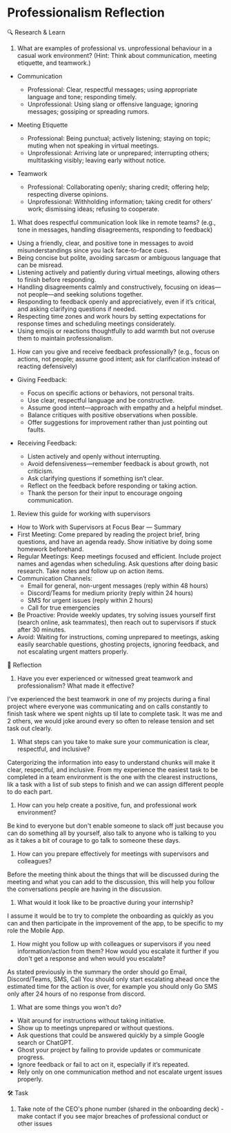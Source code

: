 # Professionalism Reflection

🔍 Research & Learn

1. What are examples of professional vs. unprofessional behaviour in a casual
   work environment? (Hint: Think about communication, meeting etiquette, and
   teamwork.)

- Communication
  - Professional: Clear, respectful messages; using appropriate language and
    tone; responding timely.
  - Unprofessional: Using slang or offensive language; ignoring messages;
    gossiping or spreading rumors.

- Meeting Etiquette
  - Professional: Being punctual; actively listening; staying on topic; muting
    when not speaking in virtual meetings.
  - Unprofessional: Arriving late or unprepared; interrupting others;
    multitasking visibly; leaving early without notice.

- Teamwork
  - Professional: Collaborating openly; sharing credit; offering help;
    respecting diverse opinions.
  - Unprofessional: Withholding information; taking credit for others’ work;
    dismissing ideas; refusing to cooperate.

1. What does respectful communication look like in remote teams? (e.g., tone in
   messages, handling disagreements, responding to feedback)

- Using a friendly, clear, and positive tone in messages to avoid
  misunderstandings since you lack face-to-face cues.
- Being concise but polite, avoiding sarcasm or ambiguous language that can be
  misread.
- Listening actively and patiently during virtual meetings, allowing others to
  finish before responding.
- Handling disagreements calmly and constructively, focusing on ideas—not
  people—and seeking solutions together.
- Responding to feedback openly and appreciatively, even if it’s critical, and
  asking clarifying questions if needed.
- Respecting time zones and work hours by setting expectations for response
  times and scheduling meetings considerately.
- Using emojis or reactions thoughtfully to add warmth but not overuse them to
  maintain professionalism.

1. How can you give and receive feedback professionally? (e.g., focus on
   actions, not people; assume good intent; ask for clarification instead of
   reacting defensively)

- Giving Feedback:
  - Focus on specific actions or behaviors, not personal traits.
  - Use clear, respectful language and be constructive.
  - Assume good intent—approach with empathy and a helpful mindset.
  - Balance critiques with positive observations when possible.
  - Offer suggestions for improvement rather than just pointing out faults.

- Receiving Feedback:
  - Listen actively and openly without interrupting.
  - Avoid defensiveness—remember feedback is about growth, not criticism.
  - Ask clarifying questions if something isn’t clear.
  - Reflect on the feedback before responding or taking action.
  - Thank the person for their input to encourage ongoing communication.

1. Review this guide for working with supervisors

- How to Work with Supervisors at Focus Bear — Summary
- First Meeting: Come prepared by reading the project brief, bring questions,
  and have an agenda ready. Show initiative by doing some homework beforehand.
- Regular Meetings: Keep meetings focused and efficient. Include project names
  and agendas when scheduling. Ask questions after doing basic research. Take
  notes and follow up on action items.
- Communication Channels:
  - Email for general, non-urgent messages (reply within 48 hours)
  - Discord/Teams for medium priority (reply within 24 hours)
  - SMS for urgent issues (reply within 2 hours)
  - Call for true emergencies
- Be Proactive: Provide weekly updates, try solving issues yourself first
  (search online, ask teammates), then reach out to supervisors if stuck after
  30 minutes.
- Avoid: Waiting for instructions, coming unprepared to meetings, asking easily
  searchable questions, ghosting projects, ignoring feedback, and not escalating
  urgent matters properly.

📝 Reflection

1. Have you ever experienced or witnessed great teamwork and professionalism?
   What made it effective?

I've experienced the best teamwork in one of my projects during a final project
where everyone was communicating and on calls constantly to finish task where we
spent nights up til late to complete task. It was me and 2 others, we would joke
around every so often to release tension and set task out clearly.

1. What steps can you take to make sure your communication is clear, respectful,
   and inclusive?

Catergorizing the information into easy to understand chunks will make it clear,
respectful, and inclusive. From my experience the easiest task to be completed
in a team environment is the one with the clearest instructions, lik a task with
a list of sub steps to finish and we can assign different people to do each
part.

1. How can you help create a positive, fun, and professional work environment?

Be kind to everyone but don't enable someone to slack off just because you can
do something all by yourself, also talk to anyone who is talking to you as it
takes a bit of courage to go talk to someone these days.

1. How can you prepare effectively for meetings with supervisors and colleagues?

Before the meeting think about the things that will be discussed during the
meeting and what you can add to the discussion, this will help you follow the
conversations people are having in the discussion.

1. What would it look like to be proactive during your internship?

I assume it would be to try to complete the onboarding as quickly as you can and
then participate in the improvement of the app, to be specific to my role the
Mobile App.

1. How might you follow up with colleagues or supervisors if you need
   information/action from them? How would you escalate it further if you don't
   get a response and when would you escalate?

As stated previously in the summary the order should go Email, Discord/Teams,
SMS, Call You should only start escalating ahead once the estimated time for the
action is over, for example you should only Go SMS only after 24 hours of no
response from discord.

1. What are some things you won't do?

- Wait around for instructions without taking initiative.
- Show up to meetings unprepared or without questions.
- Ask questions that could be answered quickly by a simple Google search or
  ChatGPT.
- Ghost your project by failing to provide updates or communicate progress.
- Ignore feedback or fail to act on it, especially if it’s repeated.
- Rely only on one communication method and not escalate urgent issues properly.

🛠️ Task

1. Take note of the CEO's phone number (shared in the onboarding deck) - make
   contact if you see major breaches of professional conduct or other issues
